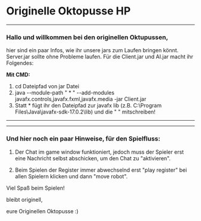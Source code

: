# Originelle Oktopusse HP
___

### Hallo und willkommen bei den originellen Oktupussen,

hier sind ein paar Infos, wie ihr unsere jars zum Laufen bringen könnt.
Server.jar sollte ohne Probleme laufen. Für die Client.jar und AI.jar macht ihr Folgendes:


**Mit CMD:**
1. cd Dateipfad von jar Datei
2. java --module-path " * "  --add-modules javafx.controls,javafx.fxml,javafx.media -jar Client.jar
3. Statt * fügt ihr den Dateipfad zur javafx lib (z.B. C:\Program Files\Java\javafx-sdk-17.0.2\lib) und die " " mitschreiben!




___
___


### Und hier noch ein paar Hinweise, für den Spielfluss:

1. Der Chat im game window funktioniert, jedoch muss der Spieler erst eine Nachricht selbst abschicken, um den Chat zu "aktivieren".

2. Beim Spielen der Register immer abwechselnd erst "play register" bei allen Spielern klicken und dann "move robot". 


Viel Spaß beim Spielen!

bleibt originell, 

eure Originellen Oktopusse :)
